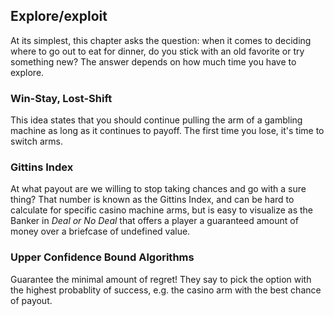 ## Explore/exploit

At its simplest, this chapter asks the question: when it comes to deciding where to go out to eat for dinner, do you stick with an old favorite or try something new? The answer depends on how much time you have to explore. 

### Win-Stay, Lost-Shift 

This idea states that you should continue pulling the arm of a gambling machine as long as it continues to payoff. The first time you lose, it's time to switch arms. 

### Gittins Index 

At what payout are we willing to stop taking chances and go with a sure thing? That number is known as the Gittins Index, and can be hard to calculate for specific casino machine arms, but is easy to visualize as the Banker in _Deal or No Deal_ that offers a player a guaranteed amount of money over a briefcase of undefined value. 

### Upper Confidence Bound Algorithms 

Guarantee the minimal amount of regret! They say to pick the option with the highest probablity of success, e.g. the casino arm with the best chance of payout. 